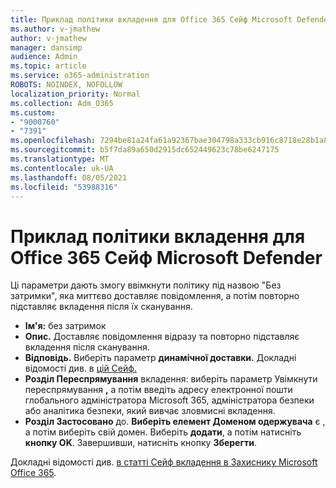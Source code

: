 ```yaml
---
title: Приклад політики вкладення для Office 365 Сейф Microsoft Defender
ms.author: v-jmathew
author: v-jmathew
manager: dansimp
audience: Admin
ms.topic: article
ms.service: o365-administration
ROBOTS: NOINDEX, NOFOLLOW
localization_priority: Normal
ms.collection: Adm_O365
ms.custom:
- "9000760"
- "7391"
ms.openlocfilehash: 7294be81a24fa61a92367bae304798a333cb916c8718e28b1a87314c15ef6c8c
ms.sourcegitcommit: b5f7da89a650d2915dc652449623c78be6247175
ms.translationtype: MT
ms.contentlocale: uk-UA
ms.lasthandoff: 08/05/2021
ms.locfileid: "53988316"
---
```

# <a name="example-microsoft-defender-for-office-365-safe-attachment-policy"></a>Приклад політики вкладення для Office 365 Сейф Microsoft Defender

Ці параметри дають  змогу ввімкнути політику під назвою "Без затримки", яка миттєво доставляє повідомлення, а потім повторно підставляє вкладення після їх сканування.

- **Ім'я:** без затримок
- **Опис.** Доставляє повідомлення відразу та повторно підставляє вкладення після сканування.
- **Відповідь.** Виберіть параметр **динамічної доставки.** Докладні відомості див. в [цій Сейф.](https://go.microsoft.com/fwlink/?linkid=2092328)
- **Розділ Переспрямування** вкладення: виберіть параметр Увімкнути переспрямування **,** а потім введіть адресу електронної пошти глобального адміністратора Microsoft 365, адміністратора безпеки або аналітика безпеки, який вивчає зловмисні вкладення.
- **Розділ Застосовано** до. **Виберіть елемент Доменом одержувача** є , а потім виберіть свій домен. Виберіть **додати**, а потім натисніть **кнопку OK**. Завершивши, натисніть кнопку **Зберегти**.

Докладні відомості див. [в статті Сейф вкладення в Захиснику Microsoft Office 365](https://go.microsoft.com/fwlink/?linkid=2092213).
